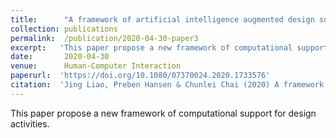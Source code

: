 ```yaml
---
title:      "A framework of artificial intelligence augmented design support."
collection: publications
permalink:  /publication/2020-04-30-paper3
excerpt:   'This paper propose a new framework of computational support for design activities.'
date:       2020-04-30
venue:      Human-Computer Interaction
paperurl:  'https://doi.org/10.1080/07370024.2020.1733576'
citation:  'Jing Liao, Preben Hansen & Chunlei Chai (2020) A framework of artificial intelligence augmented design support, Human–Computer Interaction, DOI: 10.1080/07370024.2020.1733576.'
---
```


This paper propose a new framework of computational support for design activities.
